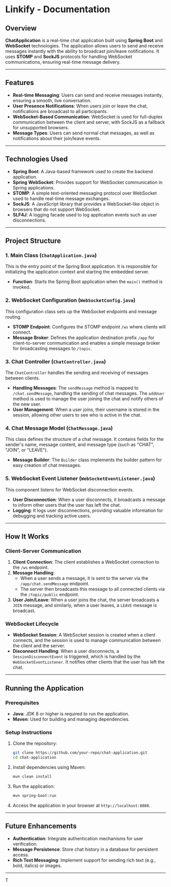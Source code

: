 # Linkify - Documentation

## Overview
**ChatApplication** is a real-time chat application built using **Spring Boot** and **WebSocket** technologies. The application allows users to send and receive messages instantly with the ability to broadcast join/leave notifications. It uses **STOMP** and **SockJS** protocols for handling WebSocket communications, ensuring real-time message delivery.

---

## Features
- **Real-time Messaging**: Users can send and receive messages instantly, ensuring a smooth, live conversation.
- **User Presence Notifications**: When users join or leave the chat, notifications are broadcast to all participants.
- **WebSocket-Based Communication**: WebSocket is used for full-duplex communication between the client and server, with SockJS as a fallback for unsupported browsers.
- **Message Types**: Users can send normal chat messages, as well as notifications about their join/leave events.

---

## Technologies Used
- **Spring Boot**: A Java-based framework used to create the backend application.
- **Spring WebSocket**: Provides support for WebSocket communication in Spring applications.
- **STOMP**: A simple text-oriented messaging protocol over WebSocket used to handle real-time message exchanges.
- **SockJS**: A JavaScript library that provides a WebSocket-like object in browsers that do not support WebSocket.
- **SLF4J**: A logging facade used to log application events such as user disconnections.

---

## Project Structure

### 1. Main Class (`ChatApplication.java`)

This is the entry point of the Spring Boot application. It is responsible for initializing the application context and starting the embedded server.

- **Function**: Starts the Spring Boot application when the `main()` method is invoked.

### 2. WebSocket Configuration (`WebSocketConfig.java`)

This configuration class sets up the WebSocket endpoints and message routing.

- **STOMP Endpoint**: Configures the STOMP endpoint `/ws` where clients will connect.
- **Message Broker**: Defines the application destination prefix `/app` for client-to-server communication and enables a simple message broker for broadcasting messages to `/topic`.

### 3. Chat Controller (`ChatController.java`)

The `ChatController` handles the sending and receiving of messages between clients.

- **Handling Messages**: The `sendMessage` method is mapped to `/chat.sendMessage`, handling the sending of chat messages. The `addUser` method is used to manage the user joining the chat and notify others of the new user.
- **User Management**: When a user joins, their username is stored in the session, allowing other users to see who is active in the chat.

### 4. Chat Message Model (`ChatMessage.java`)

This class defines the structure of a chat message. It contains fields for the sender's name, message content, and message type (such as "CHAT", "JOIN", or "LEAVE").

- **Message Builder**: The `Builder` class implements the builder pattern for easy creation of chat messages.

### 5. WebSocket Event Listener (`WebSocketEventListener.java`)

This component listens for WebSocket disconnection events.

- **User Disconnection**: When a user disconnects, it broadcasts a message to inform other users that the user has left the chat.
- **Logging**: It logs user disconnections, providing valuable information for debugging and tracking active users.

---

## How It Works

### Client-Server Communication
1. **Client Connection**: The client establishes a WebSocket connection to the `/ws` endpoint.
2. **Message Handling**: 
   - When a user sends a message, it is sent to the server via the `/app/chat.sendMessage` endpoint.
   - The server then broadcasts this message to all connected clients via the `/topic/public` endpoint.
3. **User Join/Leave**: When a user joins the chat, the server broadcasts a `JOIN` message, and similarly, when a user leaves, a `LEAVE` message is broadcast.

### WebSocket Lifecycle
- **WebSocket Session**: A WebSocket session is created when a client connects, and the session is used to manage communication between the client and the server.
- **Disconnect Handling**: When a user disconnects, a `SessionDisconnectEvent` is triggered, which is handled by the `WebSocketEventListener`. It notifies other clients that the user has left the chat.

---

## Running the Application

### Prerequisites
- **Java**: JDK 8 or higher is required to run the application.
- **Maven**: Used for building and managing dependencies.

### Setup Instructions
1. Clone the repository:
   ```bash
   git clone https://github.com/your-repo/chat-application.git
   cd chat-application
   ```
   
2. Install dependencies using Maven:
   ```bash
   mvn clean install
   ```

3. Run the application:
   ```bash
   mvn spring-boot:run
   ```

4. Access the application in your browser at `http://localhost:8080`.

---

## Future Enhancements
- **Authentication**: Integrate authentication mechanisms for user verification.
- **Message Persistence**: Store chat history in a database for persistent access.
- **Rich Text Messaging**: Implement support for sending rich text (e.g., bold, italics) or images.

---

T
